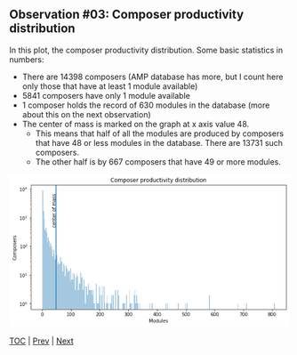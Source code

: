 ## Observation #03: Composer productivity distribution

In this plot, the composer productivity distribution. Some basic statistics in numbers:

* There are 14398 composers (AMP database has more, but I count here only those that have at least 1 module available)
* 5841 composers have only 1 module available
* 1 composer holds the record of 630 modules in the database (more about this on the next observation)
* The center of mass is marked on the graph at x axis value 48. 
   * This means that half of all the modules are produced by composers that have 48 or less modules in the database. There are 13731 such composers.
   * The other half is by 667 composers that have 49 or more modules.

![alt Composer productivity distribution](ds_03.png "Composer Productivity Distribution")

[TOC](ds_toc.md) | [Prev](ds_02.md) | [Next](ds_04.md)